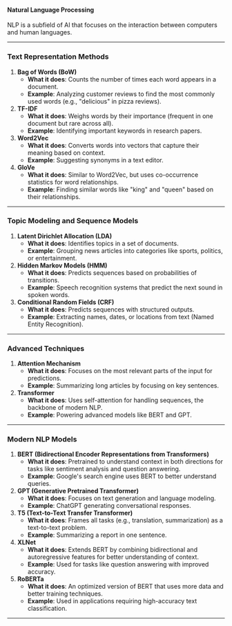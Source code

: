 #### Natural Language Processing

NLP is a subfield of AI that focuses on the interaction between computers and human languages.

------

### **Text Representation Methods**

1. **Bag of Words (BoW)**
   - **What it does**: Counts the number of times each word appears in a document.
   - **Example**: Analyzing customer reviews to find the most commonly used words (e.g., "delicious" in pizza reviews).
2. **TF-IDF**
   - **What it does**: Weighs words by their importance (frequent in one document but rare across all).
   - **Example**: Identifying important keywords in research papers.
3. **Word2Vec**
   - **What it does**: Converts words into vectors that capture their meaning based on context.
   - **Example**: Suggesting synonyms in a text editor.
4. **GloVe**
   - **What it does**: Similar to Word2Vec, but uses co-occurrence statistics for word relationships.
   - **Example**: Finding similar words like "king" and "queen" based on their relationships.

------

### **Topic Modeling and Sequence Models**

1. **Latent Dirichlet Allocation (LDA)**
   - **What it does**: Identifies topics in a set of documents.
   - **Example**: Grouping news articles into categories like sports, politics, or entertainment.
2. **Hidden Markov Models (HMM)**
   - **What it does**: Predicts sequences based on probabilities of transitions.
   - **Example**: Speech recognition systems that predict the next sound in spoken words.
3. **Conditional Random Fields (CRF)**
   - **What it does**: Predicts sequences with structured outputs.
   - **Example**: Extracting names, dates, or locations from text (Named Entity Recognition).

------

### **Advanced Techniques**

1. **Attention Mechanism**
   - **What it does**: Focuses on the most relevant parts of the input for predictions.
   - **Example**: Summarizing long articles by focusing on key sentences.
2. **Transformer**
   - **What it does**: Uses self-attention for handling sequences, the backbone of modern NLP.
   - **Example**: Powering advanced models like BERT and GPT.

------

### **Modern NLP Models**

1. **BERT (Bidirectional Encoder Representations from Transformers)**
   - **What it does**: Pretrained to understand context in both directions for tasks like sentiment analysis and question answering.
   - **Example**: Google's search engine uses BERT to better understand queries.
2. **GPT (Generative Pretrained Transformer)**
   - **What it does**: Focuses on text generation and language modeling.
   - **Example**: ChatGPT generating conversational responses.
3. **T5 (Text-to-Text Transfer Transformer)**
   - **What it does**: Frames all tasks (e.g., translation, summarization) as a text-to-text problem.
   - **Example**: Summarizing a report in one sentence.
4. **XLNet**
   - **What it does**: Extends BERT by combining bidirectional and autoregressive features for better understanding of context.
   - **Example**: Used for tasks like question answering with improved accuracy.
5. **RoBERTa**
   - **What it does**: An optimized version of BERT that uses more data and better training techniques.
   - **Example**: Used in applications requiring high-accuracy text classification.

------

